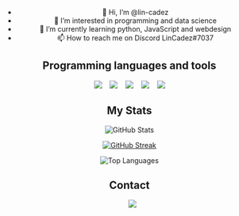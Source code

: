 <div style="text-align: center;">

- 👋 Hi, I’m @lin-cadez
- 👀 I’m interested in programming and data science
- 🌱 I’m currently learning python, JavaScript and webdesign
- 📫 How to reach me on Discord LinCadez#7037


## Programming languages and tools

<p align='center'>
  <img src="https://img.shields.io/badge/Python-1E415E?style=for-the-badge&logo=python&logoColor=white" />
    &nbsp;&nbsp;
  <img src="https://img.shields.io/badge/Visual_Studio_Code-0078D4?style=for-the-badge&logo=visual%20studio%20code&logoColor=white" />
    &nbsp;&nbsp;
  <img src="https://img.shields.io/badge/Git-F05032?style=for-the-badge&logo=git&logoColor=white" />
    &nbsp;&nbsp;
  <img src="https://img.shields.io/badge/Arduino%20C-008184?style=for-the-badge&logo=arduino&logoColor=white" />
    &nbsp;&nbsp;
 <img src="https://img.shields.io/badge/javascript-%23323330.svg?style=for-the-badge&logo=javascript&logoColor=%23F7DF1E">

</p>


## My Stats


![GitHub Stats](https://github-readme-stats.vercel.app/api/?username=lin-cadez&count_private=true&theme=tokyonight&showicons=true)

[![GitHub Streak](https://streak-stats.demolab.com?user=lin-cadez&theme=ayu-light&border_radius=10&date_format=j%2Fn%5B%2FY%5D)](https://git.io/streak-stats)
  
![Top Languages](https://github-readme-stats.vercel.app/api/top-langs/?username=lin-cadez&langs_count=5&theme=tokyonight)


## Contact

<p>
    </a>&nbsp;&nbsp;
    <a href="https://discordapp.com/users/989076547732402186">
        <img src="https://img.shields.io/badge/Discord-%235865F2.svg?style=for-the-badge&logo=discord&logoColor=white">
    </a>
</p>

</div>

